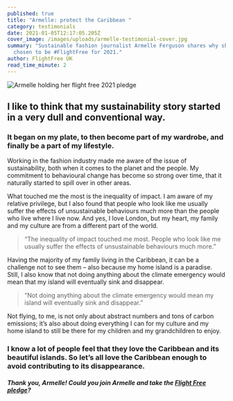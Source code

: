```yaml
---
published: true
title: "Armelle: protect the Caribbean "
category: testimonials
date: 2021-01-05T12:17:05.205Z
cover_image: /images/uploads/armelle-testimonial-cover.jpg
summary: "Sustainable fashion journalist Armelle Ferguson shares why she has
  chosen to be #FlightFree for 2021."
author: FlightFree UK
read_time_minute: 2
---
```

![Armelle holding her flight free 2021 pledge](/images/uploads/testimonial-armelle.jpg)

## I like to think that my sustainability story started in a very dull and conventional way.

### It began on my plate, to then become part of my wardrobe, and finally be a part of my lifestyle.

Working in the fashion industry made me aware of the issue of sustainability, both when it comes to the planet and the people. My commitment to behavioural change has become so strong over time, that it naturally started to spill over in other areas.

What touched me the most is the inequality of impact. I am aware of my relative privilege, but I also found that people who look like me usually suffer the effects of unsustainable behaviours much more than the people who live where I live now. And yes, I love London, but my heart, my family and my culture are from a different part of the world.

> “The inequality of impact touched me most. People who look like me usually suffer the effects of unsustainable behaviours much more.”

Having the majority of my family living in the Caribbean, it can be a challenge not to see them – also because my home island is a paradise. Still, I also know that not doing anything about the climate emergency would mean that my island will eventually sink and disappear.

> ”Not doing anything about the climate emergency would mean my island will eventually sink and disappear.”

Not flying, to me, is not only about abstract numbers and tons of carbon emissions; it’s also about doing everything I can for my culture and my home island to still be there for my children and my grandchildren to enjoy.

### I know a lot of people feel that they love the Caribbean and its beautiful islands. So let’s all love the Caribbean enough to avoid contributing to its disappearance.

#### *Thank you, Armelle! Could you join Armelle and take the [Flight Free pledge](/take_action/)?*
